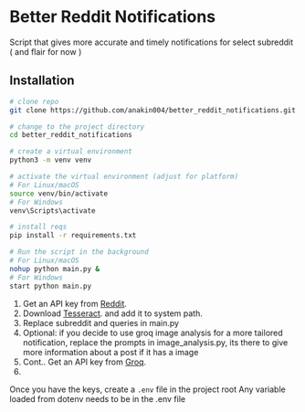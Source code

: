 # Better Reddit Notifications

Script that gives more accurate and timely notifications for select subreddit ( and flair for now )

## Installation
```bash
# clone repo
git clone https://github.com/anakin004/better_reddit_notifications.git

# change to the project directory
cd better_reddit_notifications

# create a virtual environment 
python3 -m venv venv

# activate the virtual environment (adjust for platform)
# For Linux/macOS
source venv/bin/activate
# For Windows
venv\Scripts\activate

# install reqs
pip install -r requirements.txt

# Run the script in the background
# For Linux/macOS
nohup python main.py &
# For Windows 
start python main.py
```

1. Get an API key from [Reddit](https://www.reddit.com/prefs/apps).
2. Download [Tesseract](https://github.com/UB-Mannheim/tesseract/wiki). and add it to system path.
3. Replace subreddit and queries in main.py
4. Optional: if you decide to use groq image analysis for a more tailored notification, replace the prompts in image_analysis.py, its there to give more information about a post if it has a image
4. Cont.. Get an API key from [Groq](https://groq.com/).
5. 

Once you have the keys, create a `.env` file in the project root
Any variable loaded from dotenv needs to be in the .env file

